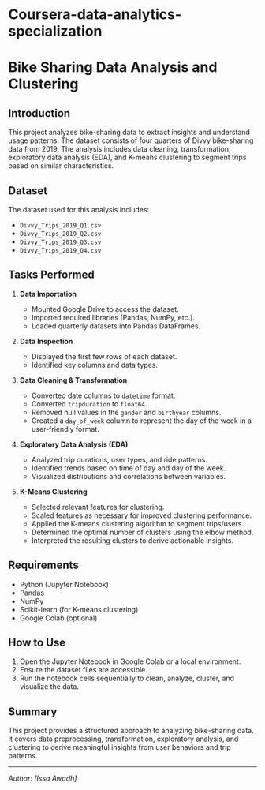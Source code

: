 # Coursera-data-analytics-specialization
# Bike Sharing Data Analysis and Clustering

## Introduction
This project analyzes bike-sharing data to extract insights and understand usage patterns. The dataset consists of four quarters of Divvy bike-sharing data from 2019. The analysis includes data cleaning, transformation, exploratory data analysis (EDA), and K-means clustering to segment trips based on similar characteristics.

## Dataset
The dataset used for this analysis includes:
- `Divvy_Trips_2019_Q1.csv`
- `Divvy_Trips_2019_Q2.csv`
- `Divvy_Trips_2019_Q3.csv`
- `Divvy_Trips_2019_Q4.csv`

## Tasks Performed
1. **Data Importation**
   - Mounted Google Drive to access the dataset.
   - Imported required libraries (Pandas, NumPy, etc.).
   - Loaded quarterly datasets into Pandas DataFrames.

2. **Data Inspection**
   - Displayed the first few rows of each dataset.
   - Identified key columns and data types.
   
3. **Data Cleaning & Transformation**
   - Converted date columns to `datetime` format.
   - Converted `tripduration` to `float64`.
   - Removed null values in the `gender` and `birthyear` columns.
   - Created a `day_of_week` column to represent the day of the week in a user-friendly format.

4. **Exploratory Data Analysis (EDA)**
   - Analyzed trip durations, user types, and ride patterns.
   - Identified trends based on time of day and day of the week.
   - Visualized distributions and correlations between variables.

5. **K-Means Clustering**
   - Selected relevant features for clustering.
   - Scaled features as necessary for improved clustering performance.
   - Applied the K-means clustering algorithm to segment trips/users.
   - Determined the optimal number of clusters using the elbow method.
   - Interpreted the resulting clusters to derive actionable insights.

## Requirements
- Python (Jupyter Notebook)
- Pandas
- NumPy
- Scikit-learn (for K-means clustering)
- Google Colab (optional)

## How to Use
1. Open the Jupyter Notebook in Google Colab or a local environment.
2. Ensure the dataset files are accessible.
3. Run the notebook cells sequentially to clean, analyze, cluster, and visualize the data.

## Summary
This project provides a structured approach to analyzing bike-sharing data. It covers data preprocessing, transformation, exploratory analysis, and clustering to derive meaningful insights from user behaviors and trip patterns.

---
*Author: [Issa Awadh]*



